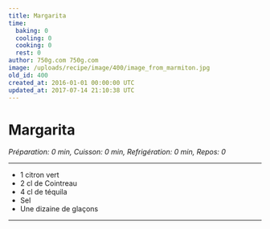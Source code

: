 ```yaml
---
title: Margarita
time:
  baking: 0
  cooling: 0
  cooking: 0
  rest: 0
author: 750g.com 750g.com
image: /uploads/recipe/image/400/image_from_marmiton.jpg
old_id: 400
created_at: 2016-01-01 00:00:00 UTC
updated_at: 2017-07-14 21:10:38 UTC
---
```


# Margarita

*Préparation: 0 min, Cuisson: 0 min, Refrigération: 0 min, Repos: 0*

---

- 1 citron vert
- 2 cl de Cointreau
- 4 cl de téquila
- Sel
- Une dizaine de glaçons

---


